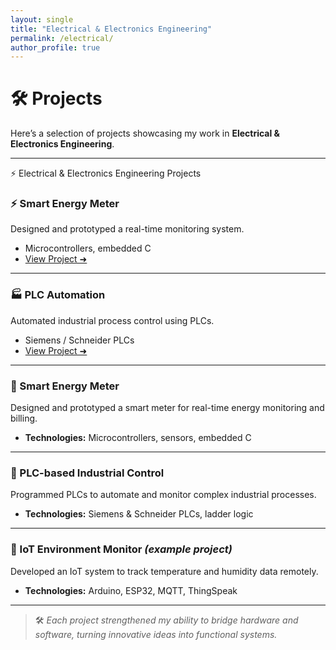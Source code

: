 ```yaml
---
layout: single
title: "Electrical & Electronics Engineering"
permalink: /electrical/
author_profile: true
---
```


# 🛠 Projects

Here’s a selection of projects showcasing my work in **Electrical & Electronics Engineering**.

---

⚡ Electrical & Electronics Engineering Projects

### ⚡ Smart Energy Meter
Designed and prototyped a real-time monitoring system.
- Microcontrollers, embedded C  
- [View Project ➜](./projects/smart-energy-meter)

---

### 🏭 PLC Automation
Automated industrial process control using PLCs.
- Siemens / Schneider PLCs  
- [View Project ➜](./projects/plc-automation)

---

### 📌 Smart Energy Meter
Designed and prototyped a smart meter for real-time energy monitoring and billing.
- **Technologies:** Microcontrollers, sensors, embedded C

---

### 📌 PLC-based Industrial Control
Programmed PLCs to automate and monitor complex industrial processes.
- **Technologies:** Siemens & Schneider PLCs, ladder logic

---

### 📌 IoT Environment Monitor *(example project)*
Developed an IoT system to track temperature and humidity data remotely.
- **Technologies:** Arduino, ESP32, MQTT, ThingSpeak

---

> 🛠 *Each project strengthened my ability to bridge hardware and software, turning innovative ideas into functional systems.*

